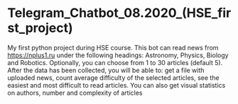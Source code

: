 # Telegram_Chatbot_08.2020_(HSE_first_project)
My first python project during HSE course.
This bot can read news from https://nplus1.ru under the following headings: Astronomy, Physics, Biology and Robotics. 
Optionally, you can choose from 1 to 30 articles (default 5). After the data has been collected, you will be able to: get a file with uploaded news, count average difficulty of the selected articles, see the easiest and most difficult to read articles.  You can also get visual statistics on authors, number and complexity of articles
